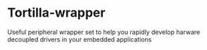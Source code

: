 # Tortilla-wrapper

Useful peripheral wrapper set to help you rapidly develop harware decoupled drivers in your embedded applications
